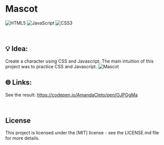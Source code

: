 # Mascot

![HTML5](https://img.shields.io/badge/html5-%23E34F26.svg?style=for-the-badge&logo=html5&logoColor=white)
![JavaScript](https://img.shields.io/badge/javascript-%23323330.svg?style=for-the-badge&logo=javascript&logoColor=%23F7DF1E)
![CSS3](https://img.shields.io/badge/css3-%231572B6.svg?style=for-the-badge&logo=css3&logoColor=white)

<br>

## 💡 Idea:
Create a character using CSS and Javascript. The main intuition of this project was to practice CSS and Javascript.
![Mascot](https://amandacleto.github.io/images-for-projects/public/images/github-readme/mascot.png)


## 🌐 Links:
See the result: https://codepen.io/AmandaCleto/pen/OJPGgMa

<br>

## License
This project is licensed under the [MIT] license - see the LICENSE.md file for more details.
